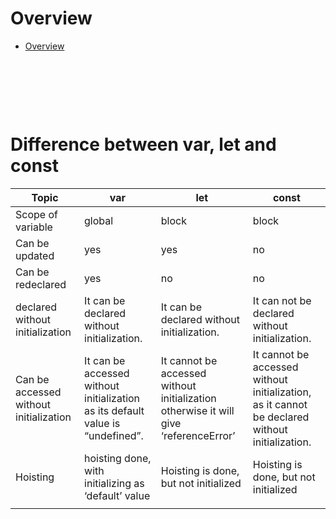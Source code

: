 # Overview

- [Overview](#overview)

&nbsp;

&nbsp;

&nbsp;

# Difference between var, let and const

| Topic                                  | var                                                                            | let                                                                                  | const                                                                                          |
| -------------------------------------- | ------------------------------------------------------------------------------ | ------------------------------------------------------------------------------------ | ---------------------------------------------------------------------------------------------- |
| Scope of variable                      | global                                                                         | block                                                                                | block                                                                                          |
| Can be updated                         | yes                                                                            | yes                                                                                  | no                                                                                             |
| Can be redeclared                      | yes                                                                            | no                                                                                   | no                                                                                             |
| declared without initialization        | It can be declared without initialization.                                     | It can be declared without initialization.                                           | It can not be declared without initialization.                                                 |
| Can be accessed without initialization | It can be accessed without initialization as its default value is “undefined”. | It cannot be accessed without initialization otherwise it will give ‘referenceError’ | It cannot be accessed without initialization, as it cannot be declared without initialization. |
| Hoisting                               | hoisting done, with initializing as ‘default’ value                            | Hoisting is done, but not initialized                                                | Hoisting is done, but not initialized                                                          |
|                                        |                                                                                |                                                                                      |
